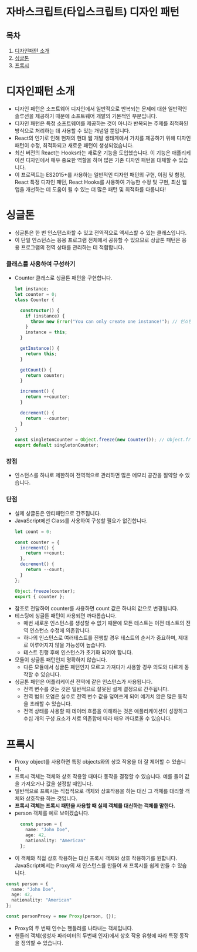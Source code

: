 # 자바스크립트(타입스크립트) 디자인 패턴

## 목차
1. [디자인패턴 소개](#디자인패턴-소개)
2. [싱글톤](#싱글톤)
3. [프록시](#프록시)

# 디자인패턴 소개
- 디자인 패턴은 소프트웨어 디자인에서 일반적으로 반복되는 문제에 대한 일반적인 솔루션을 제공하기 때문에 소프트웨어 개발의 기본적인 부분입니다.
- 디자인 패턴은 특정 소프트웨어를 제공하는 것이 아니라 반복되는 주제를 최적화된 방식으로 처리하는 데 사용할 수 있는 개념일 뿐입니다.
- React의 인기로 인해 현재의 현대 웹 개발 생태계에서 가치를 제공하기 위해 디자인 패턴이 수정, 최적화되고 새로운 패턴이 생성되었습니다.
- 최신 버전의 React는 Hooks라는 새로운 기능을 도입했습니다. 이 기능은 애플리케이션 디자인에서 매우 중요한 역할을 하며 많은 기존 디자인 패턴을 대체할 수 있습니다.
- 이 프로젝트는 ES2015+를 사용하는 일반적인 디자인 패턴의 구현, 이점 및 함정, React 특정 디자인 패턴, React Hooks를 사용하여 가능한 수정 및 구현, 최신 웹 앱을 개선하는 데 도움이 될 수 있는 더 많은 패턴 및 최적화를 다룹니다!

# 싱글톤
- 싱글톤은 한 번 인스턴스화할 수 있고 전역적으로 액세스할 수 있는 클래스입니다.
- 이 단일 인스턴스는 응용 프로그램 전체에서 공유할 수 있으므로 싱글톤 패턴은 응용 프로그램의 전역 상태를 관리하는 데 적합합니다.

### 클래스를 사용하여 구성하기
- Counter 클래스로 싱글톤 패턴을 구현합니다.
    ```typescript
    let instance;
    let counter = 0;
    class Counter {
    
      constructor() {
        if (instance) {
          throw new Error("You can only create one instance!"); // 인스턴스 생성 시 에러 발생
        }
        instance = this;
      }
    
      getInstance() {
        return this;
      }
    
      getCount() {
        return counter;
      }
    
      increment() {
        return ++counter;
      }
    
      decrement() {
        return --counter;
      }
    }
    
    const singletonCounter = Object.freeze(new Counter()); // Object.freeze를 사용해서 업데이트, 추가, 삭제 불가능
    export default singletonCounter;
    ```

### 장점
- 인스턴스를 하나로 제한하여 전역적으로 관리하면 많은 메모리 공간을 절약할 수 있습니다.

### 단점
- 실제 싱글톤은 안티패턴으로 간주됩니다.
- JavaScript에선 Class를 사용하여 구성할 필요가 없긴합니다.
    ```typescript
    let count = 0;
    
    const counter = {
      increment() {
        return ++count;
      },
      decrement() {
        return --count;
      }
    };
    
    Object.freeze(counter);
    export { counter };
    ```
- 참조로 전달하여 counter를 사용하면 count 값은 하나의 값으로 변경됩니다.
- 테스팅에 싱글톤 패턴이 사용되면 까다롭습니다.
  - 매번 새로운 인스턴스를 생성할 수 없기 때문에 모든 테스트는 이전 테스트의 전역 인스턴스 수정에 의존합니다.
  - 하나의 인스턴스로 여러테스트를 진행할 경우 테스트의 순서가 중요하며, 제대로 이루어지지 않을 가능성이 높습니다.
  - 테스트 진행 후에 인스턴스가 초기화 되어야 합니다.
- 모듈이 싱글톤 패턴인지 명확하지 않습니다.
  - 다른 모듈에서 싱글톤 패턴인지 모르고 가져다가 사용할 경우 의도와 다르게 동작할 수 있습니다.
- 싱글톤 패턴은 어플리케이션 전역에 같은 인스턴스가 사용됩니다.
  - 전역 변수를 갖는 것은 일반적으로 잘못된 설계 결정으로 간주됩니다.
  - 전역 범위 오염은 실수로 전역 변수 값을 덮어쓰게 되어 예기치 않은 많은 동작을 초래할 수 있습니다.
  - 전역 상태를 사용할 때 데이터 흐름을 이해하는 것은 애플리케이션이 성장하고 수십 개의 구성 요소가 서로 의존함에 따라 매우 까다로울 수 있습니다.

# 프록시
- Proxy object를 사용하면 특정 objects와의 상호 작용을 더 잘 제어할 수 있습니다.
- 프록시 객체는 객체와 상호 작용할 때마다 동작을 결정할 수 있습니다. 예를 들어 값을 가져오거나 값을 설정할 때입니다.
- 일반적으로 프록시는 직접적으로 객체와 상호작용을 하는 대신 그 객체를 대리할 객체와 상호작용 하는 것입니다.
- **프록시 객체는 프록시 패턴을 사용할 때 실제 객체를 대신하는 객체를 말한다.**
- person 객체를 예로 보이겠습니다.
  ```typescript
    const person = {
      name: "John Doe",
      age: 42,
      nationality: "American"
    };
  ```
- 이 객체와 직접 상호 작용하는 대신 프록시 객체와 상호 작용하기를 원합니다. JavaScript에서는 Proxy의 새 인스턴스를 만들어 새 프록시를 쉽게 만들 수 있습니다.
```typescript
const person = {
  name: "John Doe",
  age: 42,
  nationality: "American"
};

const personProxy = new Proxy(person, {});
```
- Proxy의 두 번째 인수는 핸들러를 나타내는 객체입니다.
- 핸들러 객체(생성자 파라미터의 두번째 인자)에서 상호 작용 유형에 따라 특정 동작을 정의할 수 있습니다.